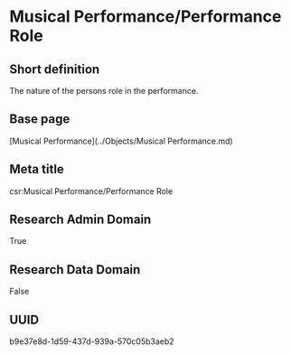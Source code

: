 # Musical Performance/Performance Role
## Short definition
The nature of the persons role in the performance.
## Base page
[Musical Performance](../Objects/Musical Performance.md)
## Meta title
csr:Musical Performance/Performance Role
## Research Admin Domain
True
## Research Data Domain
False
## UUID
b9e37e8d-1d59-437d-939a-570c05b3aeb2
